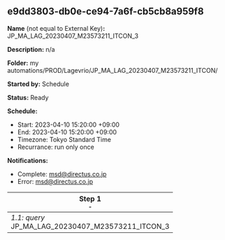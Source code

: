 ## e9dd3803-db0e-ce94-7a6f-cb5cb8a959f8

**Name** (not equal to External Key)**:** JP_MA_LAG_20230407_M23573211_ITCON_3

**Description:** n/a

**Folder:** my automations/PROD/Lagevrio/JP_MA_LAG_20230407_M23573211_ITCON/

**Started by:** Schedule

**Status:** Ready

**Schedule:**

* Start: 2023-04-10 15:20:00 +09:00
* End: 2023-04-10 15:20:00 +09:00
* Timezone: Tokyo Standard Time
* Recurrance: run only once

**Notifications:**

* Complete: msd@directus.co.jp
* Error: msd@directus.co.jp

| Step 1<br>_<small>-</small>_ |
| --- |
| _1.1: query_<br>JP_MA_LAG_20230407_M23573211_ITCON_3 |
